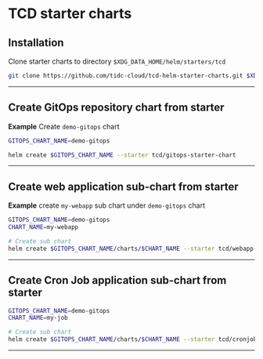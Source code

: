 # TCD starter charts

## Installation

Clone starter charts to directory `$XDG_DATA_HOME/helm/starters/tcd`

```sh
git clone https://github.com/tidc-cloud/tcd-helm-starter-charts.git $XDG_DATA_HOME/helm/starters/tcd
```

---

## Create GitOps repository chart from starter

**Example** Create `demo-gitops` chart

```sh
GITOPS_CHART_NAME=demo-gitops

helm create $GITOPS_CHART_NAME --starter tcd/gitops-starter-chart
```

---

## Create web application sub-chart from starter

**Example** create `my-webapp` sub chart under `demo-gitops` chart

```sh
GITOPS_CHART_NAME=demo-gitops
CHART_NAME=my-webapp

# Create sub chart
helm create $GITOPS_CHART_NAME/charts/$CHART_NAME --starter tcd/webapp-starter-chart

```

---

## Create Cron Job application sub-chart from starter

```sh
GITOPS_CHART_NAME=demo-gitops
CHART_NAME=my-job

# Create sub chart
helm create $GITOPS_CHART_NAME/charts/$CHART_NAME --starter tcd/cronjob-starter-chart

```

---
